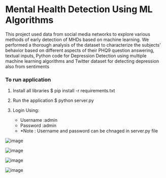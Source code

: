 # Mental Health Detection Using ML Algorithms
This project used data from social media networks to explore various methods of early detection of MHDs based on machine learning. We performed a thorough analysis of the dataset to characterize the subjects’ behavior based on different aspects of their PHQ9 question answering, textual inputs, Python code for Depression Detection using multiple machine learning algorithms and Twitter dataset for detecting depression also from sentiments

### To run application

1. Install all libraries
$ pip install -r requirements.txt

2. Run the application
$ python server.py

3. Login Using:
   - Username :admin
   - Password :admin
   - *Note : Username and password can be chnaged in server.py file


![image](https://user-images.githubusercontent.com/88975505/212251757-9daaadab-1a04-4879-b357-463abd2e793a.png)

![image](https://user-images.githubusercontent.com/88975505/212251998-5facf72b-f682-4c3c-8f9c-73b1f3d19aff.png)

![image](https://user-images.githubusercontent.com/88975505/212252190-4a150119-57bf-4980-82b3-a1bb44192133.png)

![image](https://user-images.githubusercontent.com/88975505/212252634-1febe297-8150-47e3-9d47-68958c881f39.png)


